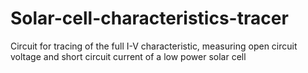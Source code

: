# Solar-cell-characteristics-tracer
Circuit for tracing of the full I-V characteristic, measuring open circuit voltage and short circuit current of a low power solar cell
